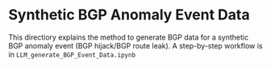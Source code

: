# **Synthetic BGP Anomaly Event Data**

This directiory explains the method to generate BGP data for a synthetic BGP anomaly event (BGP hijack/BGP route leak). A step-by-step workflow is in `LLM_generate_BGP_Event_Data.ipynb`